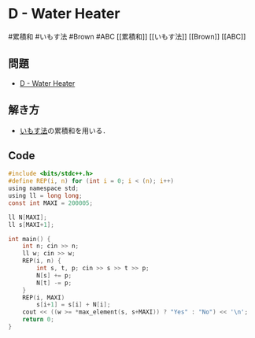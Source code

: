 # D - Water Heater
#累積和 #いもす法 #Brown #ABC
[[累積和]] [[いもす法]] [[Brown]] [[ABC]]


## 問題
- [D - Water Heater](https://atcoder.jp/contests/abc183/tasks/abc183_d)

## 解き方
- [いもす法](https://imoz.jp/algorithms/imos_method.html)の累積和を用いる．

## Code
```c
#include <bits/stdc++.h>
#define REP(i, n) for (int i = 0; i < (n); i++)
using namespace std;
using ll = long long;
const int MAXI = 200005;

ll N[MAXI];
ll s[MAXI+1];

int main() {
	int	n; cin >> n;
	ll w; cin >> w;
	REP(i, n) {
		int s, t, p; cin >> s >> t >> p;
		N[s] += p;
		N[t] -= p;
	}
	REP(i, MAXI)
		s[i+1] = s[i] + N[i];
	cout << ((w >= *max_element(s, s+MAXI)) ? "Yes" : "No") << '\n';
    return 0;
}

```